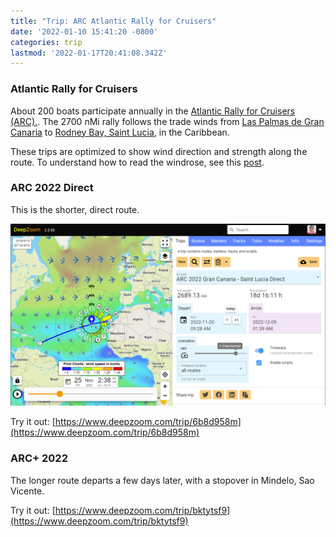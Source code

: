 ```yaml
---
title: "Trip: ARC Atlantic Rally for Cruisers"
date: '2022-01-10 15:41:20 -0800'
categories: trip
lastmod: '2022-01-17T20:41:08.342Z'
---
```


### Atlantic Rally for Cruisers

About 200 boats participate annually in the <a href="https://www.worldcruising.com/arc/" target="_blank"> Atlantic Rally for Cruisers (ARC).</a>.
The 2700 nMi rally follows the trade winds from [Las Palmas de Gran Canaria](https://en.wikipedia.org/wiki/Las_Palmas_de_Gran_Canaria) to [Rodney Bay, Saint Lucia](https://en.wikipedia.org/wiki/Rodney_Bay), in the Caribbean.

These trips are optimized to show wind direction and strength along the route.  To understand how to read the 
windrose, see this [post](/trip/trip-columbus).

### ARC 2022 Direct

This is the shorter, direct route.

[![](/assets/images/trip-arc.png)](https://www.deepzoom.com/trip/6b8d958m)

Try it out: [https://www.deepzoom.com/trip/6b8d958m](https://www.deepzoom.com/trip/6b8d958m)

### ARC+ 2022 

The longer route departs a few days later, with a stopover in Mindelo, Sao Vicente.

Try it out: [https://www.deepzoom.com/trip/bktytsf9](https://www.deepzoom.com/trip/bktytsf9)









